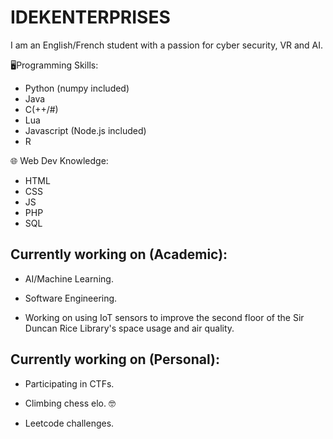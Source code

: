 # IDEKENTERPRISES

I am an English/French student with a passion for cyber security, VR and AI.

🖥️Programming Skills:
- Python (numpy included)
- Java
- C(++/#)
- Lua
- Javascript (Node.js included)
- R

🌐 Web Dev Knowledge:
- HTML
- CSS
- JS
- PHP
- SQL

## Currently working on (Academic):

- AI/Machine Learning.

- Software Engineering.

- Working on using IoT sensors to improve the second floor of the Sir Duncan Rice Library's space usage and air quality.


## Currently working on (Personal):

- Participating in CTFs.

- Climbing chess elo. 🤓

- Leetcode challenges.
